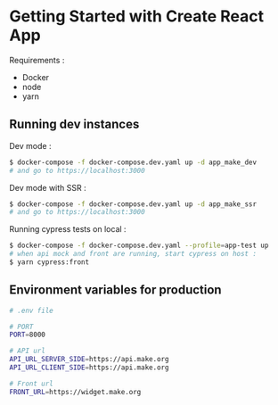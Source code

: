 # Getting Started with Create React App

Requirements :

- Docker
- node
- yarn

## Running dev instances

Dev mode :

```bash
$ docker-compose -f docker-compose.dev.yaml up -d app_make_dev
# and go to https://localhost:3000
```

Dev mode with SSR :

```bash
$ docker-compose -f docker-compose.dev.yaml up -d app_make_ssr
# and go to https://localhost:3000
```

Running cypress tests on local :

```bash
$ docker-compose -f docker-compose.dev.yaml --profile=app-test up
# when api mock and front are running, start cypress on host :
$ yarn cypress:front

```

## Environment variables for production

```bash
# .env file

# PORT
PORT=8000

# API url
API_URL_SERVER_SIDE=https://api.make.org
API_URL_CLIENT_SIDE=https://api.make.org

# Front url
FRONT_URL=https://widget.make.org
```
